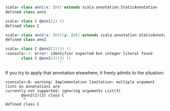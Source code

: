 ```scala
scala> class ann1(x: Int) extends scala.annotation.StaticAnnotation
defined class ann1

scala> class C @ann1(2) ()
defined class C

scala> class ann2(x: Int)(y: Int) extends scala.annotation.StaticAnnotation
defined class ann2

scala> class C @ann2(2)(3) ()
<console>:1: error: identifier expected but integer literal found.
       class C @ann2(2)(3) ()
                        ^
```
If you try to apply that annotation elsewhere, it freely admits to the situation:
```
<console>:8: warning: Implementation limitation: multiple argument lists on annotations are
currently not supported; ignoring arguments List(3)
       @ann2(2)(3) class C 
        ^
defined class C
```
